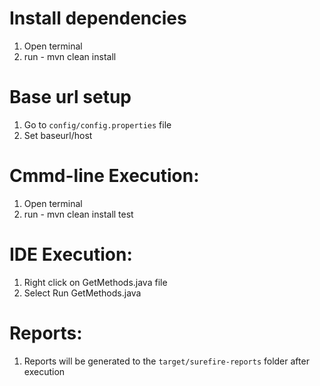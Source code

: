 # Install dependencies 
1. Open terminal 
2. run - mvn clean install 

# Base url setup
1. Go to `config/config.properties` file 
2. Set baseurl/host

# Cmmd-line Execution:
1. Open terminal 
2. run - mvn clean install test

# IDE Execution:
1. Right click on GetMethods.java file
2. Select Run GetMethods.java

# Reports:
1. Reports will be generated to the `target/surefire-reports` folder after execution

